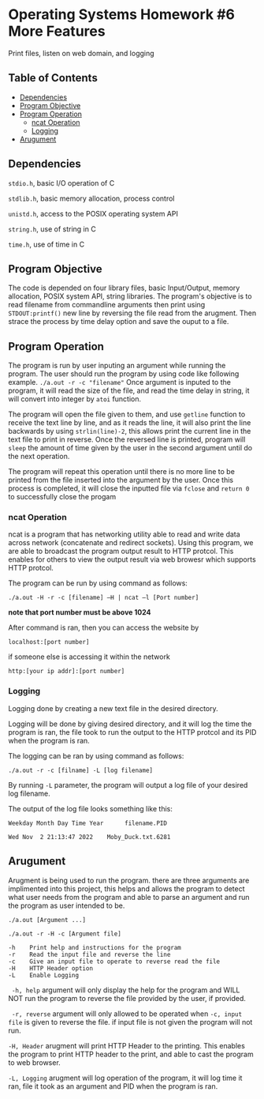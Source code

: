 # Operating Systems Homework #6 More Features

Print files, listen on web domain, and logging

## Table of Contents
- [Dependencies](#dependencies)
- [Program Objective](#program-objective)
- [Program Operation](#program-operation)
  - [ncat Operation](#ncat-operation)
  - [Logging](#logging)
- [Arugument](#arugument)

## Dependencies
```stdio.h```, basic I/O operation of C

```stdlib.h```, basic memory allocation, process control

```unistd.h```, access to the POSIX operating system API

```string.h```, use of string in C

```time.h```, use of time in C

## Program Objective

The code is depended on four library files, basic Input/Output, memory allocation,
POSIX system API, string libraries. The program's objective is to read filename from
commandline arguments then print using ```STDOUT:printf()``` new line by reversing the file read from the
arugment. Then strace the process by time delay option and save the ouput to a file.

## Program Operation

The program is run by user inputing an argument while running the program. The user
should run the program by using code like following example. ```./a.out -r -c "filename"```
Once argument is inputed to the program, it will read the size of the file, and read
the time delay in string, it will convert into integer by ```atoi``` function.

The program will open the file given to them, and use ```getline``` function to 
receive the text line by line, and as it reads the line, it will also print the
line backwards by using ```strlin(line)-2```, this allows print the current
line in the text file to print in reverse. Once the reversed line is printed,
program will ```sleep``` the amount of time given by the user in the second
argument until do the next operation.

The program will repeat this operation until there is no more line to be printed
from the file inserted into the argument by the user. Once this process is completed,
it will close the inputted file via ```fclose``` and ```return 0``` to successfully
close the progam

### ncat Operation

ncat is a program that has networking utility able to read and write data across network (concatenate and redirect sockets). 
Using this program, we are able to broadcast the program output result to HTTP protcol. This enables for others to view the
output result via web browesr which supports HTTP protcol.

The program can be run by using command as follows:

```
./a.out -H -r -c [filename] –H | ncat –l [Port number]
```
**note that port number must be above 1024**

After command is ran, then you can access the website by 
```
localhost:[port number]
```
if someone else is accessing it within the network
```
http:[your ip addr]:[port number]
```

### Logging

Logging done by creating a new text file in the desired directory.

Logging will be done by giving desired directory, and it will log the time the program is ran,
the file took to run the output to the HTTP protcol and its PID when the program is ran.

The logging can be ran by using command as follows:
```
./a.out -r -c [filname] -L [log filename]
```

By running ```-L``` parameter, the program will output a log file of your desired log filename.

The output of the log file looks something like this:
```
Weekday Month Day Time Year      filename.PID

Wed Nov  2 21:13:47 2022	Moby_Duck.txt.6281
```

## Arugument

Arugment is being used to run the program. there are three arguments are implimented into this project,
this helps and allows the program to detect what user needs from the program and able to parse an argument
and run the program as user intended to be.

```
./a.out [Argument ...]
```
```
./a.out -r -H -c [Argument file]
```


``` 
-h    Print help and instructions for the program
-r    Read the input file and reverse the line
-c    Give an input file to operate to reverse read the file
-H    HTTP Header option
-L    Enable Logging
```

``` -h, help``` argument will only display the help for the program and WILL NOT run the program to reverse the
file provided by the user, if provided. 

``` -r, reverse``` argument will only allowed to be operated when ```-c, input file``` is given to reverse the
file. if input file is not given the program will not run.

```-H, Header``` arugment will print HTTP Header to the printing. This enables the program to print HTTP header to
the print, and able to cast the program to web browser.

```-L, Logging``` arugment will log operation of the program, it will log time it ran, file it took as an argument
and PID when the program is ran.
